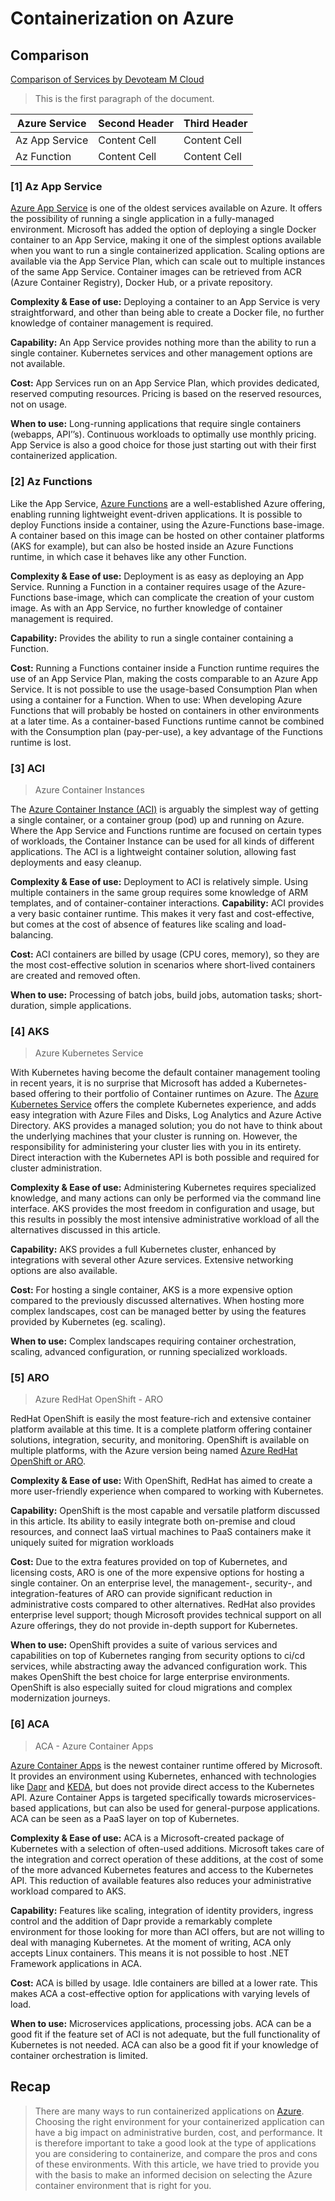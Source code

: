 # Containerization on Azure

## Comparison
[Comparison of Services by Devoteam M Cloud](https://mcloud.devoteam.com/expert-view/containerization-on-azure-a-comparison-of-services/)

> This is the first paragraph of the document.

| Azure Service  | Second Header | Third Header |
| ------------   | ------------- | ------------ |
| Az App Service | Content Cell  | Content Cell |
| Az Function    | Content Cell  | Content Cell |

### [1] Az App Service

[Azure App Service](https://azure.microsoft.com/nl-nl/services/app-service/) is one of the oldest services available on Azure. It offers the possibility of running a single application in a fully-managed environment. Microsoft has added the option of deploying a single Docker container to an App Service, making it one of the simplest options available when you want to run a single containerized application. Scaling options are available via the App Service Plan, which can scale out to multiple instances of the same App Service. Container images can be retrieved from ACR (Azure Container Registry), Docker Hub, or a private repository.

**Complexity & Ease of use:** Deploying a container to an App Service is very straightforward, and other than being able to create a Docker file, no further knowledge of container management is required.

**Capability:** An App Service provides nothing more than the ability to run a single container. Kubernetes services and other management options are not available.

**Cost:** App Services run on an App Service Plan, which provides dedicated, reserved computing resources. Pricing is based on the reserved resources, not on usage.

**When to use:** Long-running applications that require single containers (webapps, API’’s). Continuous workloads to optimally use monthly pricing. App Service is also a good choice for those just starting out with their first containerized application.

### [2] Az Functions

Like the App Service, [Azure Functions](https://docs.microsoft.com/en-us/azure/azure-functions/) are a well-established Azure offering, enabling running lightweight event-driven applications. It is possible to deploy Functions inside a container, using the Azure-Functions base-image. A container based on this image can be hosted on other container platforms (AKS for example), but can also be hosted inside an Azure Functions runtime, in which case it behaves like any other Function.

**Complexity & Ease of use:** Deployment is as easy as deploying an App Service. Running a Function in a container requires usage of the Azure-Functions base-image, which can complicate the creation of your custom image. As with an App Service, no further knowledge of container management is required.

**Capability:** Provides the ability to run a single container containing a Function.

**Cost:** Running a Functions container inside a Function runtime requires the use of an App Service Plan, making the costs comparable to an Azure App Service. It is not possible to use the usage-based Consumption Plan when using a container for a Function.
When to use: When developing Azure Functions that will probably be hosted on containers in other environments at a later time. As a container-based Functions runtime cannot be combined with the Consumption plan (pay-per-use), a key advantage of the Functions runtime is lost.

### [3] ACI
> Azure Container Instances

The [Azure Container Instance (ACI)](https://azure.microsoft.com/nl-nl/services/container-instances/) is arguably the simplest way of getting a single container, or a container group (pod) up and running on Azure. Where the App Service and Functions runtime are focused on certain types of workloads, the Container Instance can be used for all kinds of different applications. The ACI is a lightweight container solution, allowing fast deployments and easy cleanup.

**Complexity & Ease of use:** Deployment to ACI is relatively simple. Using multiple containers in the same group requires some knowledge of ARM templates, and of container-container interactions.
**Capability:** ACI provides a very basic container runtime. This makes it very fast and cost-effective, but comes at the cost of absence of features like scaling and load-balancing.

**Cost:** ACI containers are billed by usage (CPU cores, memory), so they are the most cost-effective solution in scenarios where short-lived containers are created and removed often.

**When to use:** Processing of batch jobs, build jobs, automation tasks; short-duration, simple applications.

### [4] AKS
> Azure Kubernetes Service

With Kubernetes having become the default container management tooling in recent years, it is no surprise that Microsoft has added a Kubernetes-based offering to their portfolio of Container runtimes on Azure. The [Azure Kubernetes Service](https://azure.microsoft.com/en-us/services/kubernetes-service/) offers the complete Kubernetes experience, and adds easy integration with Azure Files and Disks, Log Analytics and Azure Active Directory. AKS provides a managed solution; you do not have to think about the underlying machines that your cluster is running on. However, the responsibility for administering your cluster lies with you in its entirety. Direct interaction with the Kubernetes API is both possible and required for cluster administration.

**Complexity & Ease of use:** Administering Kubernetes requires specialized knowledge, and many actions can only be performed via the command line interface. AKS provides the most freedom in configuration and usage, but this results in possibly the most intensive administrative workload of all the alternatives discussed in this article.

**Capability:** AKS provides a full Kubernetes cluster, enhanced by integrations with several other Azure services. Extensive networking options are also available.

**Cost:** For hosting a single container, AKS is a more expensive option compared to the previously discussed alternatives. When hosting more complex landscapes, cost can be managed better by using the features provided by Kubernetes (eg. scaling).

**When to use:** Complex landscapes requiring container orchestration, scaling, advanced configuration, or running specialized workloads.

### [5] ARO
> Azure RedHat OpenShift - ARO

RedHat OpenShift is easily the most feature-rich and extensive container platform available at this time. It is a complete platform offering container solutions, integration, security, and monitoring. OpenShift is available on multiple platforms, with the Azure version being named [Azure RedHat OpenShift or ARO](https://azure.microsoft.com/nl-nl/services/openshift/).

**Complexity & Ease of use:** With OpenShift, RedHat has aimed to create a more user-friendly experience when compared to working with Kubernetes.

**Capability:** OpenShift is the most capable and versatile platform discussed in this article. Its ability to easily integrate both on-premise and cloud resources, and connect IaaS virtual machines to PaaS containers make it uniquely suited for migration workloads

**Cost:** Due to the extra features provided on top of Kubernetes, and licensing costs, ARO is one of the more expensive options for hosting a single container. On an enterprise level, the management-, security-, and integration-features of ARO can provide significant reduction in administrative costs compared to other alternatives. RedHat also provides enterprise level support; though Microsoft provides technical support on all Azure offerings, they do not provide in-depth support for Kubernetes.

**When to use:** OpenShift provides a suite of various services and capabilities on top of Kubernetes ranging from security options to ci/cd services, while abstracting away the advanced configuration work. This makes OpenShift the best choice for large enterprise environments. OpenShift is also especially suited for cloud migrations and complex modernization journeys.

### [6] ACA
> ACA - Azure Container Apps  

[Azure Container Apps](https://azure.microsoft.com/en-us/services/container-apps/) is the newest container runtime offered by Microsoft. It provides an environment using Kubernetes, enhanced with technologies like [Dapr](https://dapr.io/) and [KEDA](https://keda.sh/), but does not provide direct access to the Kubernetes API. Azure Container Apps is targeted specifically towards microservices-based applications, but can also be used for general-purpose applications. ACA can be seen as a PaaS layer on top of Kubernetes.

**Complexity & Ease of use:** ACA is a Microsoft-created package of Kubernetes with a selection of often-used additions. Microsoft takes care of the integration and correct operation of these additions, at the cost of some of the more advanced Kubernetes features and access to the Kubernetes API. This reduction of available features also reduces your administrative workload compared to AKS.

**Capability:** Features like scaling, integration of identity providers, ingress control and the addition of Dapr provide a remarkably complete environment for those looking for more than ACI offers, but are not willing to deal with managing Kubernetes. At the moment of writing, ACA only accepts Linux containers. This means it is not possible to host .NET Framework applications in ACA.

**Cost:** ACA is billed by usage. Idle containers are billed at a lower rate. This makes ACA a cost-effective option for applications with varying levels of load.

**When to use:** Microservices applications, processing jobs. ACA can be a good fit if the feature set of ACI is not adequate, but the full functionality of Kubernetes is not needed. ACA can also be a good fit if your knowledge of container orchestration is limited.

## Recap

> There are many ways to run containerized applications on [Azure](https://azure.microsoft.com/nl-nl/). Choosing the right environment for your containerized application can have a big impact on administrative burden, cost, and performance. It is therefore important to take a good look at the type of applications you are considering to containerize, and compare the pros and cons of these environments. With this article, we have tried to provide you with the basis to make an informed decision on selecting the Azure container environment that is right for you.